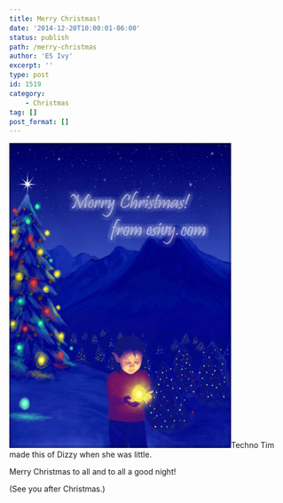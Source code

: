 ```yaml
---
title: Merry Christmas!
date: '2014-12-20T10:00:01-06:00'
status: publish
path: /merry-christmas
author: 'ES Ivy'
excerpt: ''
type: post
id: 1519
category:
    - Christmas
tag: []
post_format: []
---
```

[![christmas elf](../uploads/2014/01/Merry-Christmas-elf.jpg)](http://192.168.1.34:4945/wp-content/uploads/2014/01/Merry-Christmas-elf.jpg)Techno Tim made this of Dizzy when she was little.

Merry Christmas to all and to all a good night!

(See you after Christmas.)